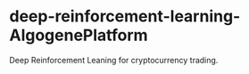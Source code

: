 # deep-reinforcement-learning-AlgogenePlatform
Deep Reinforcement Leaning for cryptocurrency trading. 

